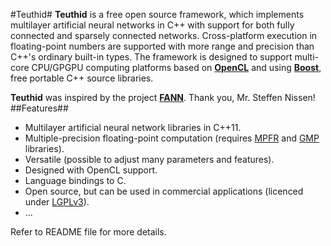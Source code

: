 #Teuthid#
**Teuthid** is a free open source framework, which implements multilayer artificial neural networks in C++ with support for both fully connected and sparsely connected networks. Cross-platform execution in floating-point numbers are supported with more range and precision than C++'s ordinary built-in types. The framework is designed to support multi-core CPU/GPGPU computing platforms based on **[OpenCL](https://www.khronos.org/opencl/)** and using **[Boost](http://www.boost.org/)**, free portable C++ source libraries.

**Teuthid** was inspired by the project **[FANN](http://leenissen.dk/fann/wp/)**. Thank you, Mr. Steffen Nissen!
##Features##
* Multilayer artificial neural network libraries in C++11.
* Multiple-precision floating-point computation (requires [MPFR](http://www.mpfr.org/) and [GMP](https://gmplib.org/) libraries).
* Versatile (possible to adjust many parameters and features).
* Designed with OpenCL support.
* Language bindings to C.
* Open source, but can be used in commercial applications (licenced under [LGPLv3](https://www.gnu.org/licenses/lgpl-3.0.en.html)).
* ...

Refer to README file for more details.
